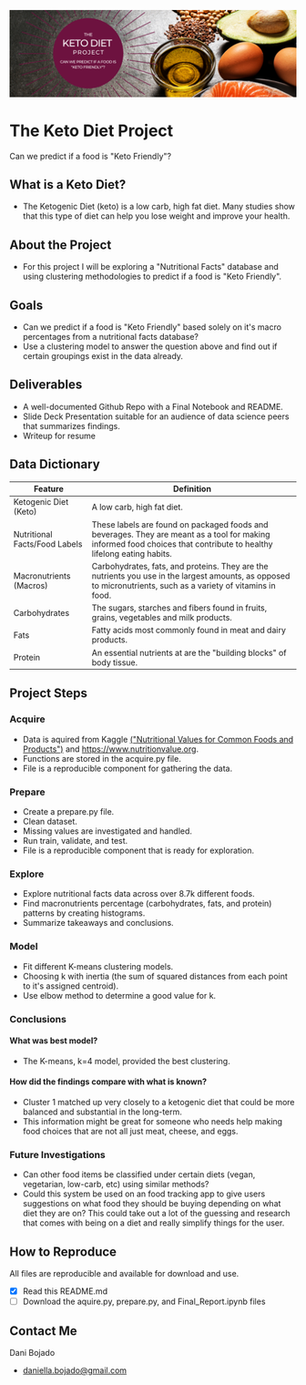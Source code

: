 [![Header](https://github.com/dbojado/Keto-Diet-Project/blob/main/images/The_Keto_Diet_Banner_2.png "Header")](https://www.canva.com/design/DAEPhrgPsOk/NCc1MmlWCpMdEclyl1kbWQ/view?utm_content=DAEPhrgPsOk&utm_campaign=designshare&utm_medium=link&utm_source=sharebutton)

# The Keto Diet Project
Can we predict if a food is "Keto Friendly"?

## What is a Keto Diet?
- The Ketogenic Diet (keto) is a low carb, high fat diet. Many studies show that this type of diet can help you lose weight and improve your health.


## About the Project
- For this project I will be exploring a "Nutritional Facts" database and using clustering methodologies to predict if a food is "Keto Friendly".

## Goals
- Can we predict if a food is "Keto Friendly" based solely on it's macro percentages from a nutritional facts database?
- Use a clustering model to answer the question above and find out if certain groupings exist in the data already.


## Deliverables
- A well-documented Github Repo with a Final Notebook and README.
- Slide Deck Presentation suitable for an audience of data science peers that summarizes findings.
- Writeup for resume


## Data Dictionary
| Feature | Definition |
|---------------------------|--------------------------------------------------|
| Ketogenic Diet (Keto)   | A low carb, high fat diet.|  
| Nutritional Facts/Food Labels   | These labels are found on packaged foods and beverages. They are meant as a tool for making informed food choices that contribute to healthy lifelong eating habits. |  
| Macronutrients (Macros)   | Carbohydrates, fats, and proteins. They are the nutrients you use in the largest amounts, as opposed to micronutrients, such as a variety of vitamins in food. |  
| Carbohydrates   | The sugars, starches and fibers found in fruits, grains, vegetables and milk products. |  
| Fats  | Fatty acids most commonly found in meat and dairy products.|  
| Protein   | An essential nutrients at are the "building blocks" of body tissue. |  

## Project Steps
### Acquire
- Data is aquired from Kaggle [("Nutritional Values for Common Foods and Products")](https://www.kaggle.com/trolukovich/nutritional-values-for-common-foods-and-products) and https://www.nutritionvalue.org.
- Functions are stored in the acquire.py file.
- File is a reproducible component for gathering the data.

### Prepare
- Create a prepare.py file. 
- Clean dataset.
- Missing values are investigated and handled.
- Run train, validate, and test.
- File is a reproducible component that is ready for exploration.

### Explore
- Explore nutritional facts data across over 8.7k different foods.
- Find macronutrients percentage (carbohydrates, fats, and protein) patterns by creating histograms.
- Summarize takeaways and conclusions.   

### Model
- Fit different K-means clustering models. 
- Choosing k with inertia (the sum of squared distances from each point to it's assigned centroid). 
- Use elbow method to determine a good value for k.

### Conclusions
#### What was best model?
- The K-means, k=4 model, provided the best clustering.

#### How did the findings compare with what is known?
- Cluster 1 matched up very closely to a ketogenic diet that could be more balanced and substantial in the long-term. 
- This information might be great for someone who needs help making food choices that are not all just meat, cheese, and eggs.

### Future Investigations
- Can other food items be classified under certain diets (vegan, vegetarian, low-carb, etc) using similar methods?
- Could this system be used on an food tracking app to give users suggestions on what food they should be buying depending on what diet they are on? This could take out a lot of the guessing and research that comes with being on a diet and really simplify things for the user. 

## How to Reproduce
All files are reproducible and available for download and use.
- [x] Read this README.md
- [ ] Download the aquire.py, prepare.py, and Final_Report.ipynb files

## Contact Me 
Dani Bojado
- daniella.bojado@gmail.com 
